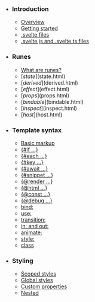 -   ### Introduction
    
    -   [Overview](overview.html)
    -   [Getting started](getting-started.html)
    -   [.svelte files](svelte-files.html)
    -   [.svelte.js and .svelte.ts files](svelte-js-files.html)
-   ### Runes
    
    -   [What are runes?](what-are-runes.html)
    -   [$state]($state.html)
    -   [$derived]($derived.html)
    -   [$effect]($effect.html)
    -   [$props]($props.html)
    -   [$bindable]($bindable.html)
    -   [$inspect]($inspect.html)
    -   [$host]($host.html)
-   ### Template syntax
    
    -   [Basic markup](basic-markup.html)
    -   [{#if ...}](if.html)
    -   [{#each ...}](each.html)
    -   [{#key ...}](key.html)
    -   [{#await ...}](await.html)
    -   [{#snippet ...}](snippet.html)
    -   [{@render ...}](@render.html)
    -   [{@html ...}](@html.html)
    -   [{@const ...}](@const.html)
    -   [{@debug ...}](@debug.html)
    -   [bind:](bind.html)
    -   [use:](use.html)
    -   [transition:](transition.html)
    -   [in: and out:](in-and-out.html)
    -   [animate:](animate.html)
    -   [style:](style.html)
    -   [class](class.html)
-   ### Styling
    
    -   [Scoped styles](scoped-styles.html)
    -   [Global styles](global-styles.html)
    -   [Custom properties](custom-properties.html)
    -   [Nested <style> elements](nested-style-elements.html)
-   ### Special elements
    
    -   [<svelte:boundary>](svelte-boundary.html)
    -   [<svelte:window>](svelte-window.html)
    -   [<svelte:document>](svelte-document.html)
    -   [<svelte:body>](svelte-body.html)
    -   [<svelte:head>](svelte-head.html)
    -   [<svelte:element>](svelte-element.html)
    -   [<svelte:options>](svelte-options.html)
-   ### Runtime
    
    -   [Stores](stores.html)
    -   [Context](context.html)
    -   [Lifecycle hooks](lifecycle-hooks.html)
    -   [Imperative component API](imperative-component-api.html)
-   ### Misc
    
    -   [Testing](testing.html)
    -   [TypeScript](typescript.html)
    -   [Custom elements](custom-elements.html)
    -   [Svelte 4 migration guide](v4-migration-guide.html)
    -   [Svelte 5 migration guide](v5-migration-guide.html)
    -   [Frequently asked questions](faq.html)
-   ### Reference
    
    -   [svelte](svelte.html)
    -   [svelte/action](svelte-action.html)
    -   [svelte/animate](svelte-animate.html)
    -   [svelte/compiler](svelte-compiler.html)
    -   [svelte/easing](svelte-easing.html)
    -   [svelte/events](svelte-events.html)
    -   [svelte/legacy](svelte-legacy.html)
    -   [svelte/motion](svelte-motion.html)
    -   [svelte/reactivity/window](svelte-reactivity-window.html)
    -   [svelte/reactivity](svelte-reactivity.html)
    -   [svelte/server](svelte-server.html)
    -   [svelte/store](svelte-store.html)
    -   [svelte/transition](svelte-transition.html)
    -   [Compiler errors](compiler-errors.html)
    -   [Compiler warnings](compiler-warnings.html)
    -   [Runtime errors](runtime-errors.html)
    -   [Runtime warnings](runtime-warnings.html)
-   ### Legacy APIs
    
    -   [Overview](legacy-overview.html)
    -   [Reactive let/var declarations](legacy-let.html)
    -   [Reactive $: statements](legacy-reactive-assignments.html)
    -   [export let](legacy-export-let.html)
    -   [$$props and $$restProps](legacy-$$props-and-$$restProps.html)
    -   [on:](legacy-on.html)
    -   [<slot>](legacy-slots.html)
    -   [$$slots](legacy-$$slots.html)
    -   [<svelte:fragment>](legacy-svelte-fragment.html)
    -   [<svelte:component>](legacy-svelte-component.html)
    -   [<svelte:self>](legacy-svelte-self.html)
    -   [Imperative component API](legacy-component-api.html)

SvelteRunes

# $effect

### On this page

-   [$effect]($effect.html)
-   [$effect.pre]($effect.html#$effect.pre)
-   [$effect.tracking]($effect.html#$effect.tracking)
-   [$effect.root]($effect.html#$effect.root)
-   [When not to use $effect]($effect.html#When-not-to-use-$effect)

Effects are functions that run when state updates, and can be used for things like calling third-party libraries, drawing on `<canvas>` elements, or making network requests. They only run in the browser, not during server-side rendering.

Generally speaking, you should *not* update state inside effects, as it will make code more convoluted and will often lead to never-ending update cycles. If you find yourself doing so, see [when not to use `$effect`]($effect.html#When-not-to-use-$effect) to learn about alternative approaches.

You can create an effect with the `$effect` rune ([demo](https://svelte.dev/playground/untitled#H4sIAAAAAAAAE31S246bMBD9lZF3pSRSAqTVvrCAVPUP2sdSKY4ZwJJjkD0hSVH-vbINuWxXfQH5zMyZc2ZmZLVUaFn6a2R06ZGlHmBrpvnBvb71fWQHVOSwPbf4GS46TajJspRlVhjZU1HqkhQSWPkHIYdXS5xw-Zas3ueI6FRn7qHFS11_xSRZhIxbFtcDtw7SJb1iXaOg5XIFeQGjzyPRaevYNOGZIJ8qogbpe8CWiy_VzEpTXiQUcvPDkSVrSNZz1UlW1N5eLcqmpdXUvaQ4BmqlhZNUCgxuzFHDqUWNAxrYeUM76AzsnOsdiJbrBp_71lKpn3RRbii-4P3f-IMsRxS-wcDV_bL4PmSdBa2wl7pKnbp8DMgVvJm8ZNskKRkEM_OzyOKQFkgqOYBQ3Nq89Ns0nbIl81vMFN-jKoLMTOr-SOBOJS-Z8f5Y6D1wdcR8dFqvEBdetK-PHwj-z-cH8oHPY54wRJ8Ys7iSQ3Bg3VA9azQbmC9k35kKzYa6PoVtfwbbKVnBixBiGn7Pq0rqJoUtHiCZwAM3jdTPWCVtr_glhVrhecIa3vuksJ_b7TqFs4DPyriSjd5IwoNNQaAmNI-ESfR2p8zimzvN1swdCkvJHPH6-_oX8o1SgcIDAAA=)):

<script>
	let size = $state(50);
	let color = $state('#ff3e00');
	let canvas;
	$effect(() => {
		const context = canvas.getContext('2d');
		context.clearRect(0, 0, canvas.width, canvas.height);
		// this will re-run whenever `color` or `size` change
		context.fillStyle = color;
		context.fillRect(0, 0, size, size);
	});
</script>
<canvas bind:this={canvas} width="100" height="100" />

When Svelte runs an effect function, it tracks which pieces of state (and derived state) are accessed (unless accessed inside [`untrack`](svelte.html#untrack)), and re-runs the function when that state later changes.

> If you’re having difficulty understanding why your `$effect` is rerunning or is not running see [understanding dependencies]($effect.html#Understanding-dependencies). Effects are triggered differently than the `$:` blocks you may be used to if coming from Svelte 4.

### Understanding lifecycle[]($effect.html#Understanding-lifecycle)

Your effects run after the component has been mounted to the DOM, and in a [microtask](https://developer.mozilla.org/en-US/docs/Web/API/HTML_DOM_API/Microtask_guide) after state changes. Re-runs are batched (i.e. changing `color` and `size` in the same moment won’t cause two separate runs), and happen after any DOM updates have been applied.

You can use `$effect` anywhere, not just at the top level of a component, as long as it is called while a parent effect is running.

> Svelte uses effects internally to represent logic and expressions in your template — this is how `<h1>hello {name}!</h1>` updates when `name` changes.

An effect can return a *teardown function* which will run immediately before the effect re-runs ([demo](https://svelte.dev/playground/untitled#H4sIAAAAAAAAE42SQVODMBCF_8pOxkPRKq3HCsx49K4n64xpskjGkDDJ0tph-O8uINo6HjxB3u7HvrehE07WKDbiyZEhi1osRWksRrF57gQdm6E2CKx_dd43zU3co6VB28mIf-nKO0JH_BmRRRVMQ8XWbXkAgfKtI8jhIpIkXKySu7lSG2tNRGZ1_GlYr1ZTD3ddYFmiosUigbyAbpC2lKbwWJkIB8ZhhxBQBWRSw6FCh3sM8GrYTthL-wqqku4N44TyqEgwF3lmRHr4Op0PGXoH31c5rO8mqV-eOZ49bikgtcHBL55tmhIkEMqg_cFB2TpFxjtg703we6NRL8HQFCS07oSUCZi6Rm04lz1yytIHBKoQpo1w6Gsm4gmyS8b8Y5PydeMdX8gwS2Ok4I-ov5NZtvQde95GMsccn_1wzNKfu3RZtS66cSl9lvL7qO1aIk7knbJGvefdtIOzi73M4bYvovUHDFk6AcX_0HRESxnpBOW_jfCDxIZCi_1L_wm4xGQ60wIAAA==)).

<script>
	let count = $state(0);
	let milliseconds = $state(1000);
	$effect(() => {
		// This will be recreated whenever `milliseconds` changes
		const interval = setInterval(() => {
			count += 1;
		}, milliseconds);
		return () => {
			// if a teardown function is provided, it will run
			// a) immediately before the effect re-runs
			// b) when the component is destroyed
			clearInterval(interval);
		};
	});
</script>
<h1>{count}</h1>
<button onclick={() => (milliseconds *= 2)}>slower</button>
<button onclick={() => (milliseconds /= 2)}>faster</button>

Teardown functions also run when the effect is destroyed, which happens when its parent is destroyed (for example, a component is unmounted) or the parent effect re-runs.

### Understanding dependencies[]($effect.html#Understanding-dependencies)

`$effect` automatically picks up any reactive values (`$state`, `$derived`, `$props`) that are *synchronously* read inside its function body (including indirectly, via function calls) and registers them as dependencies. When those dependencies change, the `$effect` schedules a re-run.

If `$state` and `$derived` are used directly inside the `$effect` (for example, during creation of a [reactive class]($state.html#Classes)), those values will *not* be treated as dependencies.

Values that are read *asynchronously* — after an `await` or inside a `setTimeout`, for example — will not be tracked. Here, the canvas will be repainted when `color` changes, but not when `size` changes ([demo](https://svelte.dev/playground/untitled#H4sIAAAAAAAAE31T246bMBD9lZF3pWSlBEirfaEQqdo_2PatVIpjBrDkGGQPJGnEv1e2IZfVal-wfHzmzJyZ4cIqqdCy9M-F0blDlnqArZjmB3f72XWRHVCRw_bc4me4aDWhJstSlllhZEfbQhekkMDKfwg5PFvihMvX5OXH_CJa1Zrb0-Kpqr5jkiwC48rieuDWQbqgZ6wqFLRcvkC-hYvnkWi1dWqa8ESQTxFRjfQWsOXiWzmr0sSLhEJu3p1YsoJkNUcdZUnN9dagrBu6FVRQHAM10sJRKgUG16bXcGxQ44AGdt7SDkTDdY02iqLHnJVU6hedlWuIp94JW6Tf8oBt_8GdTxlF0b4n0C35ZLBzXb3mmYn3ae6cOW74zj0YVzDNYXRHFt9mprNgHfZSl6mzml8CMoLvTV6wTZIUDEJv5us2iwMtiJRyAKG4tXnhl8O0yhbML0Wm-B7VNlSSSd31BG7z8oIZZ6dgIffAVY_5xdU9Qrz1Bnx8fCfwtZ7v8Qc9j3nB8PqgmMWlHIID6-bkVaPZwDySfWtKNGtquxQ23Qlsq2QJT0KIqb8dL0up6xQ2eIBkAg_c1FI_YqW0neLnFCqFpwmreedJYT7XX8FVOBfwWRhXstZrSXiwKQjUhOZeMIleb5JZfHWn2Yq5pWEpmR7Hv-N_wEqT8hEEAAA=)):

`function $effect(fn: () => void | (() => void)): void namespace $effect`

Runs code when a component is mounted to the DOM, and then whenever its dependencies change, i.e. `$state` or `$derived` values.
The timing of the execution is after the DOM has been updated.

Example:

$effect(() => console.log('The count is now ' + count));

If you return a function from the effect, it will be called right before the effect is run again, or when the component is unmounted.

Does not run during server side rendering.

[https://svelte.dev/docs/svelte/$effect]($effect.html)

@paramfn The function to execute

$effect(() => {
	const `const context: CanvasRenderingContext2D`context = `let canvas: {     width: number;     height: number;     getContext(type: "2d", options?: CanvasRenderingContext2DSettings): CanvasRenderingContext2D; }`canvas.`function getContext(type: "2d", options?: CanvasRenderingContext2DSettings): CanvasRenderingContext2D`getContext('2d');
	`const context: CanvasRenderingContext2D`context.`CanvasRect.clearRect(x: number, y: number, w: number, h: number): void`

[MDN Reference](https://developer.mozilla.org/docs/Web/API/CanvasRenderingContext2D/clearRect)

clearRect(0, 0, `let canvas: {     width: number;     height: number;     getContext(type: "2d", options?: CanvasRenderingContext2DSettings): CanvasRenderingContext2D; }`canvas.`width: number`width, `let canvas: {     width: number;     height: number;     getContext(type: "2d", options?: CanvasRenderingContext2DSettings): CanvasRenderingContext2D; }`canvas.`height: number`height);
	// this will re-run whenever `color` changes...
	`const context: CanvasRenderingContext2D`context.`CanvasFillStrokeStyles.fillStyle: string | CanvasGradient | CanvasPattern`

[MDN Reference](https://developer.mozilla.org/docs/Web/API/CanvasRenderingContext2D/fillStyle)

fillStyle = `let color: string`color;
	`function setTimeout<[]>(callback: () => void, ms?: number): NodeJS.Timeout (+2 overloads)`

Schedules execution of a one-time `callback` after `delay` milliseconds.

The `callback` will likely not be invoked in precisely `delay` milliseconds.
Node.js makes no guarantees about the exact timing of when callbacks will fire,
nor of their ordering. The callback will be called as close as possible to the
time specified.

When `delay` is larger than `2147483647` or less than `1`, the `delay` will be set to `1`. Non-integer delays are truncated to an integer.

If `callback` is not a function, a `TypeError` will be thrown.

This method has a custom variant for promises that is available using `timersPromises.setTimeout()`.

@sincev0.0.1

@paramcallback The function to call when the timer elapses.

@paramdelay The number of milliseconds to wait before calling the `callback`.

@paramargs Optional arguments to pass when the `callback` is called.

@returnfor use with {@link clearTimeout}

setTimeout(() => {
		// ...but not when `size` changes
		`const context: CanvasRenderingContext2D`context.`CanvasRect.fillRect(x: number, y: number, w: number, h: number): void`

[MDN Reference](https://developer.mozilla.org/docs/Web/API/CanvasRenderingContext2D/fillRect)

fillRect(0, 0, `let size: number`size, `let size: number`size);
	}, 0);
});

An effect only reruns when the object it reads changes, not when a property inside it changes. (If you want to observe changes *inside* an object at dev time, you can use [`$inspect`]($inspect.html).)

<script>
	let state = $state({ value: 0 });
	let derived = $derived({ value: state.value * 2 });
	// this will run once, because `state` is never reassigned (only mutated)
	$effect(() => {
		state;
	});
	// this will run whenever `state.value` changes...
	$effect(() => {
		state.value;
	});
	// ...and so will this, because `derived` is a new object each time
	$effect(() => {
		derived;
	});
</script>
<button onclick={() => (state.value += 1)}>
	{state.value}
</button>
<p>{state.value} doubled is {derived.value}</p>

An effect only depends on the values that it read the last time it ran. This has interesting implications for effects that have conditional code.

For instance, if `a` is `true` in the code snippet below, the code inside the `if` block will run and `b` will be evaluated. As such, changes to either `a` or `b` [will cause the effect to re-run](https://svelte.dev/playground/untitled#H4sIAAAAAAAAE3VQzWrDMAx-FdUU4kBp71li6EPstOxge0ox8-QQK2PD-N1nLy2F0Z2Evj9_chKkP1B04pnYscc3cRCT8xhF95IEf8-Vq0DBr8rzPB_jJ3qumNERH-E2ECNxiRF9tIubWY00lgcYNAywj6wZJS8rtk83wjwgCrXHaULLUrYwKEgVGrnkx-Dx6MNFNstK5OjSbFGbwE0gdXuT_zGYrjmAuco515Hr1p_uXak3K3MgCGS9s-9D2grU-judlQYXIencnzad-tdR79qZrMyvw9wd5Z8Yv1h09dz8mn8AkM7Pfo0BAAA=).

Conversely, if `a` is `false`, `b` will not be evaluated, and the effect will *only* re-run when `a` changes.

`function $effect(fn: () => void | (() => void)): void namespace $effect`

Runs code when a component is mounted to the DOM, and then whenever its dependencies change, i.e. `$state` or `$derived` values.
The timing of the execution is after the DOM has been updated.

Example:

$effect(() => console.log('The count is now ' + count));

If you return a function from the effect, it will be called right before the effect is run again, or when the component is unmounted.

Does not run during server side rendering.

[https://svelte.dev/docs/svelte/$effect]($effect.html)

@paramfn The function to execute

$effect(() => {
	`var console: Console`

The `console` module provides a simple debugging console that is similar to the
JavaScript console mechanism provided by web browsers.

The module exports two specific components:

-   A `Console` class with methods such as `console.log()`, `console.error()` and `console.warn()` that can be used to write to any Node.js stream.
-   A global `console` instance configured to write to [`process.stdout`](https://nodejs.org/docs/latest-v20.x/api/process.html#processstdout) and
    [`process.stderr`](https://nodejs.org/docs/latest-v20.x/api/process.html#processstderr). The global `console` can be used without calling `require('console')`.

***Warning***: The global console object’s methods are neither consistently
synchronous like the browser APIs they resemble, nor are they consistently
asynchronous like all other Node.js streams. See the [`note on process I/O`](https://nodejs.org/docs/latest-v20.x/api/process.html#a-note-on-process-io) for
more information.

Example using the global `console`:

console.log('hello world');
// Prints: hello world, to stdout
console.log('hello %s', 'world');
// Prints: hello world, to stdout
console.error(new Error('Whoops, something bad happened'));
// Prints error message and stack trace to stderr:
//   Error: Whoops, something bad happened
//     at [eval]:5:15
//     at Script.runInThisContext (node:vm:132:18)
//     at Object.runInThisContext (node:vm:309:38)
//     at node:internal/process/execution:77:19
//     at [eval]-wrapper:6:22
//     at evalScript (node:internal/process/execution:76:60)
//     at node:internal/main/eval_string:23:3
const name = 'Will Robinson';
console.warn(`Danger ${name}! Danger!`);
// Prints: Danger Will Robinson! Danger!, to stderr

Example using the `Console` class:

const out = getStreamSomehow();
const err = getStreamSomehow();
const myConsole = new console.Console(out, err);
myConsole.log('hello world');
// Prints: hello world, to out
myConsole.log('hello %s', 'world');
// Prints: hello world, to out
myConsole.error(new Error('Whoops, something bad happened'));
// Prints: [Error: Whoops, something bad happened], to err
const name = 'Will Robinson';
myConsole.warn(`Danger ${name}! Danger!`);
// Prints: Danger Will Robinson! Danger!, to err

@see[source](https://github.com/nodejs/node/blob/v20.11.1/lib/console.js)

console.`Console.log(message?: any, ...optionalParams: any[]): void (+1 overload)`

Prints to `stdout` with newline. Multiple arguments can be passed, with the
first used as the primary message and all additional used as substitution
values similar to [`printf(3)`](http://man7.org/linux/man-pages/man3/printf.3.html)
(the arguments are all passed to [`util.format()`](https://nodejs.org/docs/latest-v20.x/api/util.html#utilformatformat-args)).

const count = 5;
console.log('count: %d', count);
// Prints: count: 5, to stdout
console.log('count:', count);
// Prints: count: 5, to stdout

See [`util.format()`](https://nodejs.org/docs/latest-v20.x/api/util.html#utilformatformat-args) for more information.

@sincev0.1.100

log('running');
	if (`let a: false`a) {
		`var console: Console`

The `console` module provides a simple debugging console that is similar to the
JavaScript console mechanism provided by web browsers.

The module exports two specific components:

-   A `Console` class with methods such as `console.log()`, `console.error()` and `console.warn()` that can be used to write to any Node.js stream.
-   A global `console` instance configured to write to [`process.stdout`](https://nodejs.org/docs/latest-v20.x/api/process.html#processstdout) and
    [`process.stderr`](https://nodejs.org/docs/latest-v20.x/api/process.html#processstderr). The global `console` can be used without calling `require('console')`.

***Warning***: The global console object’s methods are neither consistently
synchronous like the browser APIs they resemble, nor are they consistently
asynchronous like all other Node.js streams. See the [`note on process I/O`](https://nodejs.org/docs/latest-v20.x/api/process.html#a-note-on-process-io) for
more information.

Example using the global `console`:

console.log('hello world');
// Prints: hello world, to stdout
console.log('hello %s', 'world');
// Prints: hello world, to stdout
console.error(new Error('Whoops, something bad happened'));
// Prints error message and stack trace to stderr:
//   Error: Whoops, something bad happened
//     at [eval]:5:15
//     at Script.runInThisContext (node:vm:132:18)
//     at Object.runInThisContext (node:vm:309:38)
//     at node:internal/process/execution:77:19
//     at [eval]-wrapper:6:22
//     at evalScript (node:internal/process/execution:76:60)
//     at node:internal/main/eval_string:23:3
const name = 'Will Robinson';
console.warn(`Danger ${name}! Danger!`);
// Prints: Danger Will Robinson! Danger!, to stderr

Example using the `Console` class:

const out = getStreamSomehow();
const err = getStreamSomehow();
const myConsole = new console.Console(out, err);
myConsole.log('hello world');
// Prints: hello world, to out
myConsole.log('hello %s', 'world');
// Prints: hello world, to out
myConsole.error(new Error('Whoops, something bad happened'));
// Prints: [Error: Whoops, something bad happened], to err
const name = 'Will Robinson';
myConsole.warn(`Danger ${name}! Danger!`);
// Prints: Danger Will Robinson! Danger!, to err

@see[source](https://github.com/nodejs/node/blob/v20.11.1/lib/console.js)

console.`Console.log(message?: any, ...optionalParams: any[]): void (+1 overload)`

Prints to `stdout` with newline. Multiple arguments can be passed, with the
first used as the primary message and all additional used as substitution
values similar to [`printf(3)`](http://man7.org/linux/man-pages/man3/printf.3.html)
(the arguments are all passed to [`util.format()`](https://nodejs.org/docs/latest-v20.x/api/util.html#utilformatformat-args)).

const count = 5;
console.log('count: %d', count);
// Prints: count: 5, to stdout
console.log('count:', count);
// Prints: count: 5, to stdout

See [`util.format()`](https://nodejs.org/docs/latest-v20.x/api/util.html#utilformatformat-args) for more information.

@sincev0.1.100

log('b:', `let b: false`b);
	}
});

## $effect.pre[]($effect.html#$effect.pre)

In rare cases, you may need to run code *before* the DOM updates. For this we can use the `$effect.pre` rune:

<script>
	import { tick } from 'svelte';
	let div = $state();
	let messages = $state([]);
	// ...
	$effect.pre(() => {
		if (!div) return; // not yet mounted
		// reference `messages` array length so that this code re-runs whenever it changes
		messages.length;
		// autoscroll when new messages are added
		if (div.offsetHeight + div.scrollTop > div.scrollHeight - 20) {
			tick().then(() => {
				div.scrollTo(0, div.scrollHeight);
			});
		}
	});
</script>
<div bind:this={div}>
	{#each messages as message}
		<p>{message}</p>
	{/each}
</div>

Apart from the timing, `$effect.pre` works exactly like `$effect`.

## $effect.tracking[]($effect.html#$effect.tracking)

The `$effect.tracking` rune is an advanced feature that tells you whether or not the code is running inside a tracking context, such as an effect or inside your template ([demo](https://svelte.dev/playground/untitled#H4sIAAAAAAAACn3PwYrCMBDG8VeZDYIt2PYeY8Dn2HrIhqkU08nQjItS-u6buAt7UDzmz8ePyaKGMWBS-nNRcmdU-hHUTpGbyuvI3KZvDFLal0v4qvtIgiSZUSb5eWSxPfWSc4oB2xDP1XYk8HHiSHkICeXKeruDDQ4Demlldv4y0rmq6z10HQwuJMxGVv4mVVXDwcJS0jP9u3knynwtoKz1vifT_Z9Jhm0WBCcOTlDD8kyspmML5qNpHg40jc3fFryJ0iWsp_UHgz3180oBAAA=)):

<script>
	console.log('in component setup:', $effect.tracking()); // false
	$effect(() => {
		console.log('in effect:', $effect.tracking()); // true
	});
</script>
<p>in template: {$effect.tracking()}</p> <!-- true -->

It is used to implement abstractions like [`createSubscriber`](svelte-reactivity.html#createSubscriber), which will create listeners to update reactive values but *only* if those values are being tracked (rather than, for example, read inside an event handler).

## $effect.root[]($effect.html#$effect.root)

The `$effect.root` rune is an advanced feature that creates a non-tracked scope that doesn’t auto-cleanup. This is useful for nested effects that you want to manually control. This rune also allows for the creation of effects outside of the component initialisation phase.

<script>
	let count = $state(0);
	const cleanup = $effect.root(() => {
		$effect(() => {
			console.log(count);
		});
		return () => {
			console.log('effect root cleanup');
		};
	});
</script>

## When not to use $effect[]($effect.html#When-not-to-use-$effect)

In general, `$effect` is best considered something of an escape hatch — useful for things like analytics and direct DOM manipulation — rather than a tool you should use frequently. In particular, avoid using it to synchronise state. Instead of this...

<script>
	let count = $state(0);
	let doubled = $state();
	// don't do this!
	$effect(() => {
		doubled = count * 2;
	});
</script>

...do this:

<script>
	let count = $state(0);
	let doubled = $derived(count * 2);
</script>

> For things that are more complicated than a simple expression like `count * 2`, you can also use `$derived.by`.

If you’re using an effect because you want to be able to reassign the derived value (to build an optimistic UI, for example) note that [deriveds can be directly overridden]($derived.html#Overriding-derived-values) as of Svelte 5.25.

You might be tempted to do something convoluted with effects to link one value to another. The following example shows two inputs for “money spent” and “money left” that are connected to each other. If you update one, the other should update accordingly. Don’t use effects for this ([demo](https://svelte.dev/playground/untitled#H4sIAAAAAAAACpVRy26DMBD8FcvKgUhtoIdeHBwp31F6MGSJkBbHwksEQvx77aWQqooq9bgzOzP7mGTdIHipPiZJowOpGJAv0po2VmfnDv4OSBErjYdneHWzBJaCjcx91TWOToUtCIEE3cig0OIty44r5l1oDtjOkyFIsv3GINQ_CNYyGegd1DVUlCR7oU9iilDUcP8S8roYs9n8p2wdYNVFm4csTx872BxNCcjr5I11fdgonEkXsjP2CoUUZWMv6m6wBz2x7yxaM-iJvWeRsvSbSVeUy5i0uf8vKA78NIeJLSZWv1I8jQjLdyK4XuTSeIdmVKJGGI4LdjVOiezwDu1yG74My8PLCQaSiroe5s_5C2PHrkVGAgAA)):

<script>
	let total = 100;
	let spent = $state(0);
	let left = $state(total);
	$effect(() => {
		left = total - spent;
	});
	$effect(() => {
		spent = total - left;
	});
</script>
<label>
	<input type="range" bind:value={spent} max={total} />
	{spent}/{total} spent
</label>
<label>
	<input type="range" bind:value={left} max={total} />
	{left}/{total} left
</label>

Instead, use `oninput` callbacks or — better still — [function bindings](bind.html#Function-bindings) where possible ([demo](https://svelte.dev/playground/untitled#H4sIAAAAAAAAE51SsW6DMBT8FcvqABINdOhCIFKXTt06lg4GHpElYyz8iECIf69tcIIipo6-u3f3fPZMJWuBpvRzkBXyTpKSy5rLq6YRbbgATdOfmeKkrMgCBt9GPpQ66RsItFjJNBzhVScRJBobmumq5wovhSxQABLskAmSk7ckOXtMKyM22ItGhhAk4Z0R0OwIN-tIQzd-90HVhvy2HsGNiQFCMltBgd7XoecV2xzXNV7XaEcth7ZfRv7kujnsTX2Qd7USb5rFjwZkJlgJwpWRcakG04cpOS9oz-QVCuoeInXW-RyEJL-sG0b7Wy6kZWM-u7CFxM5tdrIl9qg72vB74H-y7T2iXROHyVb0CLanp1yNk4D1A1jQ91hzrQSbUtIIGLcir0ylJDm9Q7urz42bX4UwIk2xH2D5Xf4A7SeMcMQCAAA=)):

<script>
	let total = 100;
	let spent = $state(0);
	let left = $state(total);
	function updateSpent(value) {
		spent = value;
		left = total - spent;
	}
	function updateLeft(value) {
		left = value;
		spent = total - left;
	}
</script>
<label>
	<input type="range" bind:value={() => spent, updateSpent} max={total} />
	{spent}/{total} spent
</label>
<label>
	<input type="range" bind:value={() => left, updateLeft} max={total} />
	{left}/{total} left
</label>

If you absolutely have to update `$state` within an effect and run into an infinite loop because you read and write to the same `$state`, use [untrack](svelte.html#untrack).

[Edit this page on GitHub](https://github.com/sveltejs/svelte/edit/main/documentation/docs/02-runes/04-$effect.md)

previous next

[$derived]($derived.html) [$props]($props.html)